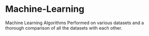 # Machine-Learning
Machine Learning Algorithms Performed on various datasets and a thorough comparison of all the datasets with each other.

